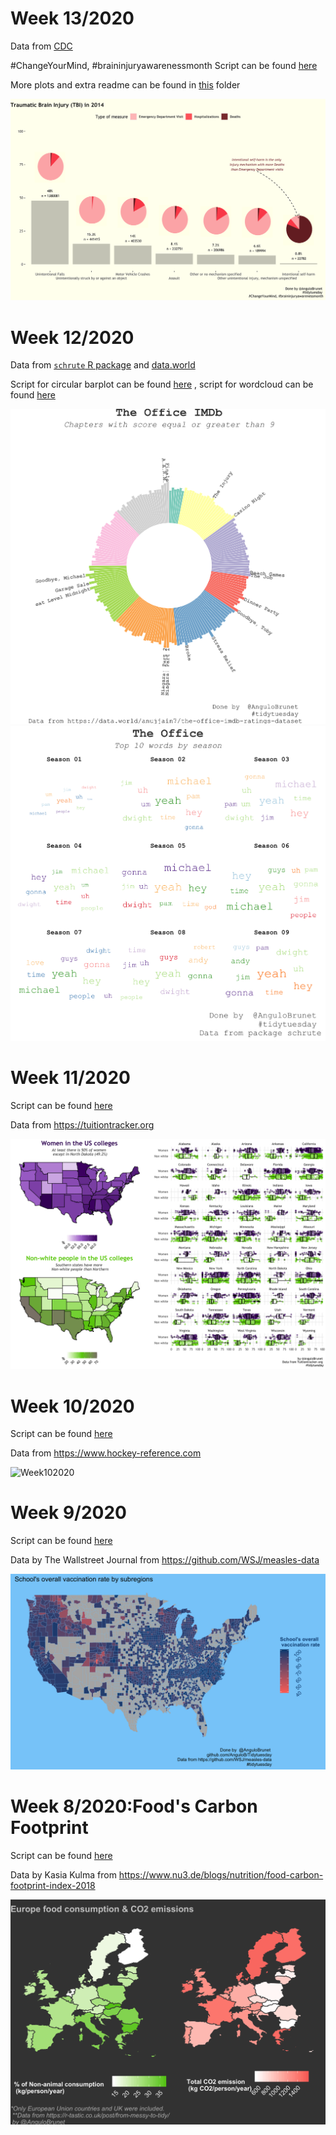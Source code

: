 # Week 13/2020 
Data from [CDC](https://www.cdc.gov/traumaticbraininjury/pdf/TBI-Surveillance-Report-FINAL_508.pdf)

#ChangeYourMind, #braininjuryawarenessmonth
Script can be found [here](https://github.com/AnguloB/Tidytuesday/blob/master/2020_13_TraumaticBrainInjuty/TBI.R)

More plots and extra readme can be found in [this](https://github.com/AnguloB/Tidytuesday/tree/master/2020_13_TraumaticBrainInjuty) folder

![Week132020](https://github.com/AnguloB/Tidytuesday/blob/master/2020_13_TraumaticBrainInjuty/TBIbyMeasure.png)


# Week 12/2020 

Data from [`schrute` R package](https://bradlindblad.github.io/schrute/index.html) and [data.world](https://data.world/anujjain7/the-office-imdb-ratings-dataset)

Script  for circular barplot can be found [here](https://github.com/AnguloB/Tidytuesday/blob/master/2020_12_TheOffice/1_TheOffice_BarplotCircular.R) , script for wordcloud can be found  [here](https://github.com/AnguloB/Tidytuesday/blob/master/2020_12_TheOffice/2_TheOffice_Text.R) 


![Week112020_1](https://github.com/AnguloB/Tidytuesday/blob/master/2020_12_TheOffice/1_TheOffice_BarplotCircular.png)
![Week112020_2](https://github.com/AnguloB/Tidytuesday/blob/master/2020_12_TheOffice/2_TheOffice_Text.png)


# Week 11/2020 
Script can be found [here](https://github.com/AnguloB/Tidytuesday/blob/master/2020_11_College/College.R)

Data from  https://tuitiontracker.org

![Week112020](https://github.com/AnguloB/Tidytuesday/blob/master/2020_11_College/College_womenNonwhite.png)

# Week 10/2020 
Script can be found [here](https://github.com/AnguloB/Tidytuesday/blob/master/2020_10_NHL%20Goals/NHL_goals.R)

Data from  https://www.hockey-reference.com

![Week102020](https://github.com/AnguloB/Tidytuesday/blob/master/2020_10_NHL%20Goals/HockeyNHL.gif)

# Week 9/2020 
Script can be found [here](https://github.com/AnguloB/Tidytuesday/blob/master/2020_09_Measles%20Vaccination/MeaslesVaccination.R)

Data by The Wallstreet Journal from  https://github.com/WSJ/measles-data

![Week92020](https://github.com/AnguloB/Tidytuesday/blob/master/2020_09_Measles%20Vaccination/MeaslesVaccination.png)


# Week 8/2020:Food's Carbon Footprint
Script can be found [here](https://github.com/AnguloB/Tidytuesday/blob/master/2020_08_Food's%20Carbon%20Footprint/EuropeFoodConsumption.R)

Data by Kasia Kulma from  https://www.nu3.de/blogs/nutrition/food-carbon-footprint-index-2018

![Week82020](https://github.com/AnguloB/Tidytuesday/blob/master/2020_08_Food's%20Carbon%20Footprint/EuropeConsumption.png)
